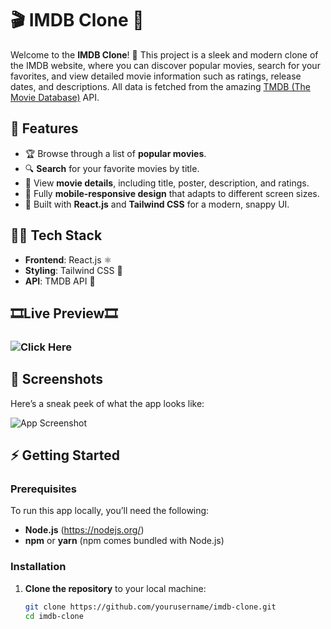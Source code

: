# 🎬 IMDB Clone 🌟

Welcome to the **IMDB Clone**! 🎥 This project is a sleek and modern clone of the IMDB website, where you can discover popular movies, search for your favorites, and view detailed movie information such as ratings, release dates, and descriptions. All data is fetched from the amazing [TMDB (The Movie Database)](https://www.themoviedb.org/) API.

## 🚀 Features

- 🏆 Browse through a list of **popular movies**.
- 🔍 **Search** for your favorite movies by title.
- 📝 View **movie details**, including title, poster, description, and ratings.
- 📱 Fully **mobile-responsive design** that adapts to different screen sizes.
- 🎨 Built with **React.js** and **Tailwind CSS** for a modern, snappy UI.

## 🧑‍💻 Tech Stack

- **Frontend**: React.js ⚛️
- **Styling**: Tailwind CSS 🌈
- **API**: TMDB API 🍿

## 🎞️Live Preview🎞️
### ![Click Here](https://imdb-clone-self-omega.vercel.app/)



## 📸 Screenshots


Here’s a sneak peek of what the app looks like:

![App Screenshot](https://via.placeholder.com/800x400)

## ⚡ Getting Started

### Prerequisites

To run this app locally, you’ll need the following:

- **Node.js** (https://nodejs.org/)
- **npm** or **yarn** (npm comes bundled with Node.js)

### Installation

1. **Clone the repository** to your local machine:

   ```bash
   git clone https://github.com/yourusername/imdb-clone.git
   cd imdb-clone



